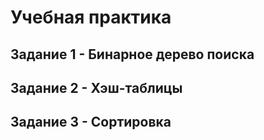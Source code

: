 # Учебная практика

## Задание 1 - Бинарное дерево поиска
## Задание 2 - Хэш-таблицы
## Задание 3 - Сортировка
